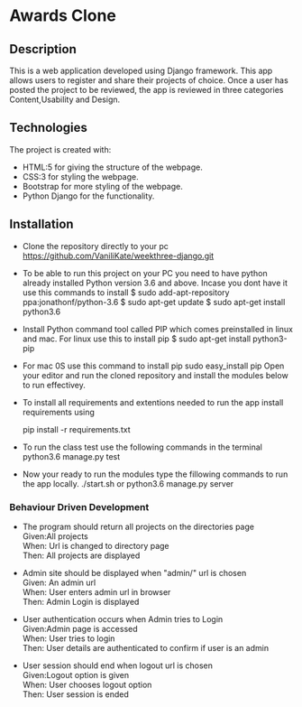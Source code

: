 # Awards Clone

## Description
This is a web application developed using Django framework. This app allows users to register and share their projects of choice. Once a user has posted the project to be reviewed, the app is reviewed in three categories Content,Usability and Design.

## Technologies
The project is created with:
* HTML:5 for giving the structure of the webpage.
* CSS:3 for styling the webpage.
* Bootstrap for more styling of the webpage.
* Python Django for the functionality.

## Installation
* Clone the repository directly to your pc
    https://github.com/VaniliKate/weekthree-django.git
* To be able to run this project on your PC you need to have python already installed Python version 3.6 and above. Incase you dont have it use this commands to install
    $ sudo add-apt-repository ppa:jonathonf/python-3.6
    $ sudo apt-get update
    $ sudo apt-get install python3.6
* Install Python command tool called PIP which comes preinstalled in linux and mac. For linux use this to install pip
    $ sudo apt-get install python3-pip 
* For mac 0S use this command to install pip
    sudo easy_install pip
Open your editor and run the cloned repository and install the modules below to run effectivey.

* To install all requirements and extentions needed to run the app install requirements using

    pip install -r requirements.txt
* To run the class test use the following commands in the terminal
    python3.6 manage.py test
* Now your ready to run the modules type the fillowing commands to run the app locally.
    ./start.sh or python3.6 manage.py server

### Behaviour Driven Development
* The program should return all projects on the directories page<br>
Given:All projects<br>
When: Url is changed to directory page<br>
Then: All projects are displayed<br>

* Admin site should be displayed when "admin/" url is chosen<br>
Given: An admin url<br>
When: User enters admin url in browser<br>
Then: Admin Login is displayed<br>

* User authentication occurs when Admin tries to Login<br>
Given:Admin page is accessed<br>
When: User tries to login<br>
Then: User details are authenticated to confirm if user is an admin<br>

* User session should end when logout url is chosen<br>
Given:Logout option is given<br>
When: User chooses logout option<br>
Then: User session is ended<br>